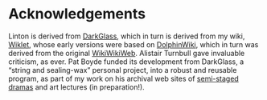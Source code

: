 # Acknowledgements

Linton is derived from [DarkGlass](https://github.com/rrthomas/DarkGlass), which in turn is derived from my wiki, [Wiklet](https://rrt.sc3d.org/Software/Wiklet), whose early versions were based on [DolphinWiki](https://web.archive.org/web/20051025080507/http://www.object-arts.co.uk:80/wiki/html/Dolphin/FrontPage.htm), which in turn was derived from the original [WikiWikiWeb](http://c2.com/cgi/wiki). Alistair Turnbull gave invaluable criticism, as ever. Pat Boyde funded its development from DarkGlass, a “string and sealing-wax” personal project, into a robust and reusable program, as part of my work on his archival web sites of [semi-staged dramas](https://www.boydesclassicdramas.org) and art lectures (in preparation!).
